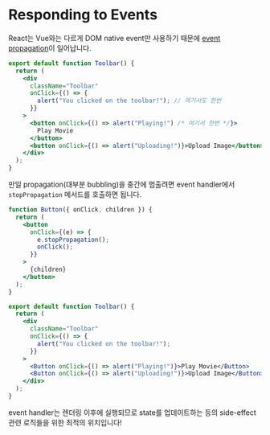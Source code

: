 # Responding to Events

React는 Vue와는 다르게 DOM native event만 사용하기 때문에 [event propagation](../../browser/web_api/dom.md)이 일어납니다.

```jsx
export default function Toolbar() {
  return (
    <div
      className="Toolbar"
      onClick={() => {
        alert("You clicked on the toolbar!"); // 여기서도 한번
      }}
    >
      <button onClick={() => alert("Playing!") /* 여기서 한번 */}>
        Play Movie
      </button>
      <button onClick={() => alert("Uploading!")}>Upload Image</button>
    </div>
  );
}
```

만일 propagation(대부분 bubbling)을 중간에 멈출려면 event handler에서 `stopPropagation` 메서드를 호출하면 됩니다.

```jsx
function Button({ onClick, children }) {
  return (
    <button
      onClick={(e) => {
        e.stopPropagation();
        onClick();
      }}
    >
      {children}
    </button>
  );
}

export default function Toolbar() {
  return (
    <div
      className="Toolbar"
      onClick={() => {
        alert("You clicked on the toolbar!");
      }}
    >
      <Button onClick={() => alert("Playing!")}>Play Movie</Button>
      <Button onClick={() => alert("Uploading!")}>Upload Image</Button>
    </div>
  );
}
```

event handler는 렌더링 이후에 실행되므로 state를 업데이트하는 등의 side-effect 관련 로직들을 위한 최적의 위치입니다!

